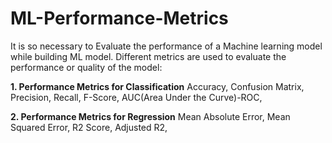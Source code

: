 # ML-Performance-Metrics

It is so necessary to Evaluate the performance of a Machine learning model while building ML model. 
Different metrics are used to evaluate the performance or quality of the model:

**1. Performance Metrics for Classification**
Accuracy,
Confusion Matrix,
Precision,
Recall,
F-Score,
AUC(Area Under the Curve)-ROC,

**2. Performance Metrics for Regression**
Mean Absolute Error,
Mean Squared Error,
R2 Score,
Adjusted R2,
